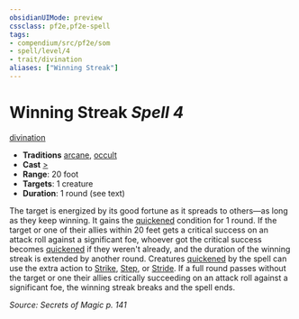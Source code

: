 ```yaml
---
obsidianUIMode: preview
cssclass: pf2e,pf2e-spell
tags:
- compendium/src/pf2e/som
- spell/level/4
- trait/divination
aliases: ["Winning Streak"]
---
```

# Winning Streak *Spell 4*   
[divination](divination.md "Divination School Trait")  

- **Traditions** [arcane](arcane.md "Arcane Tradition Trait"), [occult](occult.md "Occult Tradition Trait")
- **Cast** [>](chapter-9-playing-the-game.md#Actions "Single Action") 
- **Range**: 20 foot
- **Targets**: 1 creature
- **Duration**: 1 round (see text)

The target is energized by its good fortune as it spreads to others—as long as they keep winning. It gains the [quickened](conditions.md#Quickened) condition for 1 round. If the target or one of their allies within 20 feet gets a critical success on an attack roll against a significant foe, whoever got the critical success becomes [quickened](conditions.md#Quickened) if they weren't already, and the duration of the winning streak is extended by another round. Creatures [quickened](conditions.md#Quickened) by the spell can use the extra action to [Strike](strike.md), [Step](step.md), or [Stride](stride.md). If a full round passes without the target or one their allies critically succeeding on an attack roll against a significant foe, the winning streak breaks and the spell ends.

*Source: Secrets of Magic p. 141*